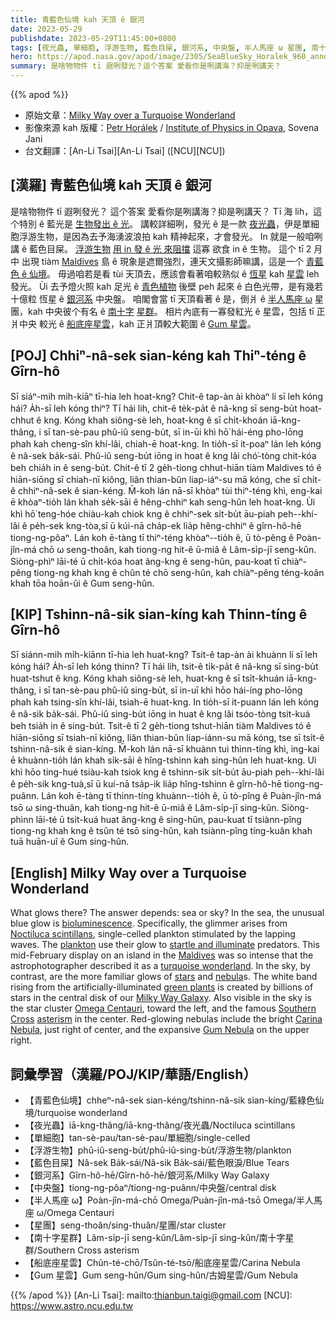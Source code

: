 ```yaml
---
title: 青藍色仙境 kah 天頂 ê 銀河
date: 2023-05-29
publishdate: 2023-05-29T11:45:00+0800
tags: [夜光蟲, 單細胞, 浮游生物, 藍色目屎, 銀河系, 中央盤, 半人馬座 ω 星團, 南十字星群, 船底座星雲, Gum 星雲]
hero: https://apod.nasa.gov/apod/image/2305/SeaBlueSky_Horalek_960_annotated.jpg
summary: 是啥物物件 tī 遐咧發光？這个答案 愛看你是咧講海？抑是咧講天？
---
```


{{% apod %}}

- 原始文章：[Milky Way over a Turquoise Wonderland](https://apod.nasa.gov/apod/ap230529.html)
- 影像來源 kah 版權：[Petr Horálek](https://www.petrhoralek.com/#about-1) / [Institute of Physics in Opava](https://www.slu.cz/phys/en/), Sovena Jani
- 台文翻譯：[An-Li Tsai][An-Li Tsai] ([NCU][NCU])

## [漢羅] 青藍色仙境 kah 天頂 ê 銀河
是啥物物件 tī 遐咧發光？
這个答案 愛看你是咧講海？抑是咧講天？
Tī 海 lih，這个特別 ê 藍光是 [生物發出 ê 光][bioluminescence]。
講較詳細咧，發光 ê 是一款 [夜光蟲][Noctiluca scintillans]，伊是單細胞浮游生物，是因為去予海湧波浪拍 kah 精神起來，才會發光。
In 就是一般咱咧講 ê 藍色目屎。
[浮游生物][plankton] [用 in 發 ê 光 來阻擋][startle and illuminate] 這寡 欲食 in ê 生物。
這个 tī 2 月中 出現 tiàm [Maldives][Maldives] 島 ê 現象是遮爾強烈，連天文攝影師嘛講，這是一个 [青藍色 ê 仙境][turquoise wonderland]。
毋過咱若是看 tùi 天頂去，應該會看著咱較熟似 ê [恆星][stars] kah [星雲][nebula] leh 發光。
Ùi 去予燈火照 kah 足光 ê [青色植物][green plants] 後壁 peh 起來 ê 白色光帶，是有幾若十億粒 恆星 ê [銀河系][Milky Way Galaxy] 中央盤。
咱閣會當 tī 天頂看著 ê 是，倒爿 ê [半人馬座 ω][Omega Centauri] 星團，kah 中央彼个有名 ê [南十字][Southern Cross] [星群][asterism]。
相片內底有一寡發紅光 ê 星雲，包括 tī 正爿中央 較光 ê [船底座星雲][Carina Nebula]，kah 正爿頂較大範圍 ê [Gum 星雲][Gum Nebula]。

## [POJ] Chhiⁿ-nâ-sek sian-kéng kah Thiⁿ-téng ê Gîrn-hô
Sī siáⁿ-mih mi̍h-kiāⁿ tī-hia leh hoat-kng?
Chit-ê tap-àn ài khòaⁿ lí sī leh kóng hái? A̍h-sī leh kóng thiⁿ?
Tī hái lih, chit-ê te̍k-pa̍t ê nâ-kng sī seng-bu̍t hoat-chhut ê kng.
Kóng khah siông-sè leh, hoat-kng ê sī chi̍t-khoán iā-kng-thâng, i sī tan-sè-pau phû-iû seng-bu̍t, sī in-ūi khì hō͘ hái-éng pho-lōng phah kah cheng-sîn khí-lâi, chiah-ē hoat-kng.
In tio̍h-sī it-poaⁿ lán leh kóng ê nâ-sek ba̍k-sái.
Phû-iû seng-bu̍t iōng in hoat ê kng lâi chó͘-tòng chit-kóa beh chia̍h in ê seng-bu̍t.
Chit-ê tī 2 ge̍h-tiong chhut-hiān tiàm Maldives tó ê hiān-siōng sī chiah-nī kiông, liân thian-bûn liap-iáⁿ-su mā kóng, che sī chi̍t-ê chhiⁿ-nâ-sek ê sian-kéng.
M̄-koh lán nā-sī khòaⁿ tùi thiⁿ-téng khì, eng-kai ē khòaⁿ-tio̍h lán khah se̍k-sāi ê hêng-chhiⁿ kah seng-hûn leh hoat-kng.
Ùi khì hō͘ teng-hóe chiàu-kah chiok kng ê chhiⁿ-sek si̍t-bu̍t āu-piah peh--khí-lâi ê pe̍h-sek kng-tòa,sī ū kúi-nā cha̍p-ek lia̍p hêng-chhiⁿ ê gîrn-hô-hē tiong-ng-pôaⁿ.
Lán koh ē-tàng tī thiⁿ-téng khòaⁿ--tio̍h ê, ū tò-pêng ê Poàn-jîn-má chō ω seng-thoân, kah tiong-ng hit-ê ū-miâ ê Lâm-si̍p-jī seng-kûn.
Siòng-phìⁿ lāi-té ū chi̍t-kóa hoat âng-kng ê seng-hûn, pau-koat tī chiàⁿ-pêng tiong-ng khah kng ê chûn té chō seng-hûn, kah chiàⁿ-pêng téng-koân khah tōa hoān-ûi ê Gum seng-hûn.

## [KIP] Tshinn-nâ-sik sian-kíng kah Thinn-tíng ê Gîrn-hô
Sī siánn-mih mi̍h-kiānn tī-hia leh huat-kng?
Tsit-ê tap-àn ài khuànn lí sī leh kóng hái? A̍h-sī leh kóng thinn?
Tī hái lih, tsit-ê ti̍k-pa̍t ê nâ-kng sī sing-bu̍t huat-tshut ê kng.
Kóng khah siông-sè leh, huat-kng ê sī tsi̍t-khuán iā-kng-thâng, i sī tan-sè-pau phû-iû sing-bu̍t, sī in-uī khì hōo hái-íng pho-lōng phah kah tsing-sîn khí-lâi, tsiah-ē huat-kng.
In tio̍h-sī it-puann lán leh kóng ê nâ-sik ba̍k-sái.
Phû-iû sing-bu̍t iōng in huat ê kng lâi tsóo-tòng tsit-kuá beh tsia̍h in ê sing-bu̍t.
Tsit-ê tī 2 ge̍h-tiong tshut-hiān tiàm Maldives tó ê hiān-siōng sī tsiah-nī kiông, liân thian-bûn liap-iánn-su mā kóng, tse sī tsi̍t-ê tshinn-nâ-sik ê sian-kíng.
M̄-koh lán nā-sī khuànn tuì thinn-tíng khì, ing-kai ē khuànn-tio̍h lán khah si̍k-sāi ê hîng-tshinn kah sing-hûn leh huat-kng.
Uì khì hōo ting-hué tsiàu-kah tsiok kng ê tshinn-sik si̍t-bu̍t āu-piah peh--khí-lâi ê pe̍h-sik kng-tuà,sī ū kuí-nā tsa̍p-ik lia̍p hîng-tshinn ê gîrn-hô-hē tiong-ng-puânn.
Lán koh ē-tàng tī thinn-tíng khuànn--tio̍h ê, ū tò-pîng ê Puàn-jîn-má tsō ω sing-thuân, kah tiong-ng hit-ê ū-miâ ê Lâm-si̍p-jī sing-kûn.
Siòng-phìnn lāi-té ū tsi̍t-kuá huat âng-kng ê sing-hûn, pau-kuat tī tsiànn-pîng tiong-ng khah kng ê tsûn té tsō sing-hûn, kah tsiànn-pîng tíng-kuân khah tuā huān-uî ê Gum sing-hûn.

## [English] Milky Way over a Turquoise Wonderland
What glows there?
The answer depends: sea or sky?
In the sea, the unusual blue glow is [bioluminescence][bioluminescence].
Specifically, the glimmer arises from [Noctiluca scintillans][Noctiluca scintillans], single-celled plankton stimulated by the lapping waves.
The [plankton][plankton] use their glow to [startle and illuminate][startle and illuminate] predators.
This mid-February display on an island in the [Maldives][Maldives] was so intense that the astrophotographer described it as a [turquoise wonderland][turquoise wonderland].
In the sky, by contrast, are the more familiar glows of [stars][stars] and [nebula][nebula]s.
The white band rising from the artificially-illuminated [green plants][green plants] is created by billions of stars in the central disk of our [Milky Way Galaxy][Milky Way Galaxy].
Also visible in the sky is the star cluster [Omega Centauri][Omega Centauri], toward the left, and the famous [Southern Cross][Southern Cross] [asterism][asterism] in the center.
Red-glowing nebulas include the bright [Carina Nebula][Carina Nebula], just right of center, and the expansive [Gum Nebula][Gum Nebula] on the upper right.

## 詞彙學習（漢羅/POJ/KIP/華語/English）
- 【青藍色仙境】chheⁿ-nâ-sek sian-kéng/tshinn-nâ-sik sian-kíng/藍綠色仙境/turquoise wonderland
- 【夜光蟲】iā-kng-thâng/iā-kng-thâng/夜光蟲/Noctiluca scintillans
- 【單細胞】tan-sè-pau/tan-sè-pau/單細胞/single-celled
- 【浮游生物】phû-iû-seng-bu̍t/phû-iû-sing-bu̍t/浮游生物/plankton
- 【藍色目屎】Nâ-sek Ba̍k-sái/Nâ-sik Ba̍k-sái/藍色眼淚/Blue Tears
- 【銀河系】Gîrn-hô-hē/Gîrn-hô-hē/銀河系/Milky Way Galaxy
- 【中央盤】tiong-ng-pôaⁿ/tiong-ng-puânn/中央盤/central disk
- 【半人馬座 ω】Poàn-jîn-má-chō Omega/Puàn-jîn-má-tsō Omega/半人馬座 ω/Omega Centauri
- 【星團】seng-thoân/sing-thuân/星團/star cluster
- 【南十字星群】Lâm-si̍p-jī seng-kûn/Lâm-si̍p-jī sing-kûn/南十字星群/Southern Cross asterism
- 【船底座星雲】Chûn-té-chō/Tsûn-té-tsō/船底座星雲/Carina Nebula
- 【Gum 星雲】Gum seng-hûn/Gum sing-hûn/古姆星雲/Gum Nebula

{{% /apod %}}
[An-Li Tsai]: mailto:thianbun.taigi@gmail.com
[NCU]: https://www.astro.ncu.edu.tw

[copyright]: https://apod.nasa.gov/apod/fap/lib/about_apod.html#srapply
[License]: https://creativecommons.org/licenses/by/2.0/

[bioluminescence]:https://ocean.si.edu/ocean-life/fish/bioluminescence
[Noctiluca scintillans]:https://en.wikipedia.org/wiki/Noctiluca_scintillans
[plankton]:https://en.wikipedia.org/wiki/Plankton
[startle and illuminate]:https://d.newsweek.com/en/full/2040076/startled-cat-looks-camera.jpg?w=790&f=eead42729d60aeb4993404f1cdd17f5a
[Maldives]:https://youtu.be/hCQvPX0DLFM
[turquoise wonderland]:https://www.petrhoralek.com/?p=23528
[stars]:https://science.nasa.gov/astrophysics/focus-areas/how-do-stars-form-and-evolve
[nebula]:https://spaceplace.nasa.gov/nebula/en/
[green plants]:https://www.quantamagazine.org/why-are-plants-green-to-reduce-the-noise-in-photosynthesis-20200730/
[Milky Way Galaxy]:http://www.atlasoftheuniverse.com/galaxy.html
[Omega Centauri]:https://apod.nasa.gov/apod/ap230316.html
[Southern Cross]:https://apod.nasa.gov/apod/ap210125.html
[asterism]:https://en.wikipedia.org/wiki/Asterism_(astronomy)
[Carina Nebula]:https://apod.nasa.gov/apod/ap220425.html
[Gum Nebula]:https://apod.nasa.gov/apod/ap221129.html
